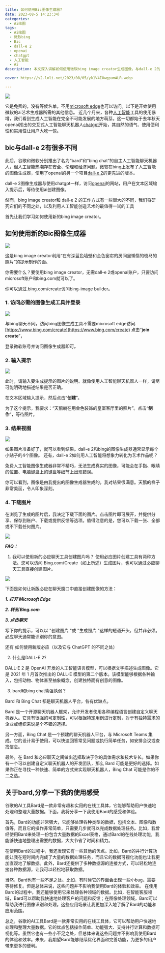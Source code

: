 ```yaml
---
title: 如何使用Bic图像生成器?
date: 2023-08-5 14:23:34）
categories:
  - Ai绘图
tags:
  - Ai绘图
  - 微软bing
  - Bic
  - dall-e 2
  - openai
  - chatgpt
  - 人工智能
  - Ai
description: 本文深入讲解如何使用微软bing image creator生成图像，与dall-e 2的不同使用方式，可以让大家更好的理解Ai对于图像艺术创作。

cover: https://s2.loli.net/2023/08/05/yk1V4IOwgpumALR.webp

---
```


![](https://s2.loli.net/2023/08/05/XOhmBxMK8zntuIj.webp)

它是免费的，没有等候名单，不用[microsoft edge](https://en.wikipedia.org/wiki/Microsoft_Edge)也可以访问。以下是开始使用微软的ai艺术生成器所需的其他信息。
近几个月来，各种[人工智能](https://zh.wikipedia.org/wiki/%E4%BA%BA%E5%B7%A5%E6%99%BA%E8%83%BD)工具的使用暴增，我们看到生成人工智能在完全不可能发展的地方萌芽。这一切都始于去年秋天openai推出的交互式人工智能聊天机器人[chatgpt](https://openai.com/chatgpt)开始，其自然的语气、使用便利性和实用性让用户大吃一惊。

## bic与dall-e 2有很多不同

此后，谷歌和微软分别推出了名为“bard”和“bing chat”的自主人工智能聊天机器人，但人工智能热潮存在安全、伦理和经济问题。微软在bing上发布了人工智能的图像生成器，使用了openai的另一个项目[dall-e 2](https://openai.com/dall-e-2)的更先进的版本。

dall-e 2图像生成器与使用chatgpt一样，访问[openai](https://openai.com/)的网站，用户在文本区域输入提示后，等待使用ai创建图像。

然而，bing image creator和 dall-e 2 的工作方式有一些很大的不同，我们将研究它们的不同之处，以及利用人工智能创造艺术的最值得一试的工具

首先让我们学习如何使用新的bing image creator。

## 如何使用新的Bic图像生成器

![](https://s2.loli.net/2023/08/05/yk1V4IOwgpumALR.webp)

这是bing image creator利用“在有深蓝色墙壁和金色窗帘的房间里懒惰的斑马的照片”的提示制作的画。

你需要什么？要使用bing image creator，无需dall-e 2或openai账户，只要访问microsoft账户和bing.com就可以了。

你可以通过.bing.com/create访问bing-image builder。

### 1. 访问必需的图像生成工具并登录

![](https://s2.loli.net/2023/08/05/9UnYTbqFaASKpkD.webp)

与bing聊天不同，访问bing图像生成工具不需要microsoft edge访问.[https://www.bing.com/create](https://www.bing.com/create) 点击“**join create**”，

登录微软账号并访问图像生成器即可。

### 2. 输入提示

![](https://s2.loli.net/2023/08/05/kw27HPXSV1QUizN.webp)

此时，请输入要生成提示的图片的说明。就像使用人工智能聊天机器人一样，请尽可能明确地描述结果是否正确。

在文本区域输入提示，然后点击“**创建**”。

为了这个提示，我要求：“天鹅躺在用金色装饰的皇室客厅里的照片”。点击“**制作**”，等待图片。

### 3. 结果视图

![](https://s2.loli.net/2023/08/05/4FrDc31LMguWbl7.webp)

如果图片准备好了，就可以看到结果。dall-e 2和bing的图像生成器通常显示每个小贴子的4个图像。
还有，dall-e 2如何用人工智能将想象力转化为艺术作品呢？

免费人工智能图像生成器非常不精巧，无法生成真实的图像，可能会在手指、眼睛的位置、电脑键盘上的键盘等细节上出现错误。

你可以看到，图像是由我提出的图像生成器生成的。我对结果很满意。天鹅的样子非常美丽，令人印象深刻。

### 4. 下载图片

在浏览了生成的图片后，我决定下载下面的图片。点击图片即可展开，并提供分享、保存到账户、下载或提供反馈等选项。值得注意的是，您可以下载一张、全部或不下载任何图片。

![](https://s2.loli.net/2023/08/05/1GhzJUaw6AScH9W.webp)

***FAQ：***

1.  我可以使用新的必应聊天工具创建图片吗？
使用必应图片创建工具有两种方法。您可以访问 Bing.com/Create（如上所述）生成图片，也可以通过必应聊天工具直接创建图片。

![](https://s2.loli.net/2023/08/05/3ugsi9JHZVp4DAN.webp)

下面是如何让新版必应在聊天窗口中直接创建图像的方法：

***1. 打开 Microsoft Edge***

***2. 转到 Bing.com***

***3. 点击聊天***

写下你的提示，可以以 "创建图片 "或 "生成照片 "这样的短语开头，但并非必须。必应聊天通常能识别你的意图。

还有 如何使用新版必应（以及它与 ChatGPT 的不同之处）

2. 什么是DALL-E 2?

DALL-E 2 是 OpenAI 开发的人工智能语言模型，可以根据文字描述生成图像。它是 2021 年 1 月首次推出的 DALL-E 模型的第二个版本。该模型能够根据各种输入，包括动物、物体甚至抽象概念，创建独特而有创意的图像。

3. bard和bing chat孰强孰弱？

Bard 和 Bing Chat 都是聊天机器人平台，各有优缺点。

Bard 是一个开源聊天机器人框架，允许开发者使用各种编程语言创建自定义聊天机器人。它具有很强的可定制性，可以根据特定用例进行定制，对于有独特需求的企业或组织来说是个不错的选择。

另一方面，Bing Chat 是一个预建的聊天机器人平台，与 Microsoft Teams 集成。它的设计易于使用，可以快速回答常见问题或执行简单任务，如安排会议或查找信息。

最终，在 Bard 和必应聊天之间做出选择取决于你的具体需求和技术专长。如果你有一个可以创建自定义聊天机器人的开发团队，那么 Bard 可能是更好的选择。如果你正在寻找一种快速、简单的方式来实现聊天机器人，Bing Chat 可能是你的不二之选。

## 关于bard,分享一下我的使用感受

谷歌的AI工具Bard是一款非常有趣和实用的在线工具体，它能够帮助用户快速地处理和整理大量数据。下面，我将分享一下我使用Bard的感受和体验。

首先，Bard的功能非常强大，它能够处理各种类型的数据，包括文本、图像和数值等，而且它的操作非常简单，只需要几步就可以完成数据处理任务。比如，我曾经使用Bard来处理一份包含大量数据的Excel表格，通过Bard的在线处理功能，我能够快速地整理出需要的数据，大大节省了时间和精力。

在使用Bard的过程中，我还发现它有一些其他的优点。比如，Bard的并行计算功能让我在短时间内完成了大量的数据处理任务，而且它的数据可视化功能也让我更加直观地了解数据。此外，Bard还提供了多种数据源的连接方式，可以轻松地连接各种数据源，让我可以轻松地获取数据。

当然，Bard也有一些不足之处。比如，有时候它的界面会出现一些小bug，需要等待修复。但是总体来说，这些问题并不影响我使用Bard的体验和效率。
在使用Bard的过程中，我还能够使用它来处理各种领域的数据。比如，在智能客服领域，Bard可以帮助我快速地处理客户的问题和反馈；在图像处理领域，Bard可以帮助我进行图像识别和处理。这些应用场景让我更加深入地了解了Bard的功能和应用范围。

总之，谷歌的AI工具Bard是一款非常实用的在线工具体，它可以帮助用户快速地处理和整理大量数据。它的优点包括操作简单、功能强大、支持并行计算和数据可视化等。虽然它也有一些小不足之处，但总体来说这些问题并不影响我使用Bard的体验和效率。未来，我期望Bard能够继续优化界面和完善功能，为更多的用户带来更多的便利。

